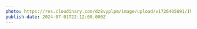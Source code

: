 ```yaml
---
photo: https://res.cloudinary.com/dz8vyplpm/image/upload/v1726405691/IMG_0102_bn1bho.jpg
publish-date: 2024-07-01T22:12:00.000Z
---
```

